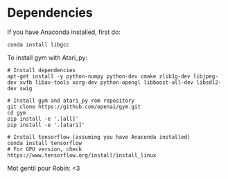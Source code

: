 # Dependencies

If you have Anaconda installed, first do:

```{r, engine='bash', count_lines}
conda install libgcc
```

To install gym with Atari_py:

```{r, engine='bash', count_lines}
# Install dependencies
apt-get install -y python-numpy python-dev cmake zlib1g-dev libjpeg-dev xvfb libav-tools xorg-dev python-opengl libboost-all-dev libsdl2-dev swig

# Install gym and atari_py rom repository
git clone https://github.com/openai/gym.git
cd gym
pip install -e '.[all]'
pip install -e '.[atari]'

# Install tensorflow (assuming you have Anaconda installed)
conda install tensorflow
# For GPU version, check https://www.tensorflow.org/install/install_linux
```

Mot gentil pour Robin: <3
